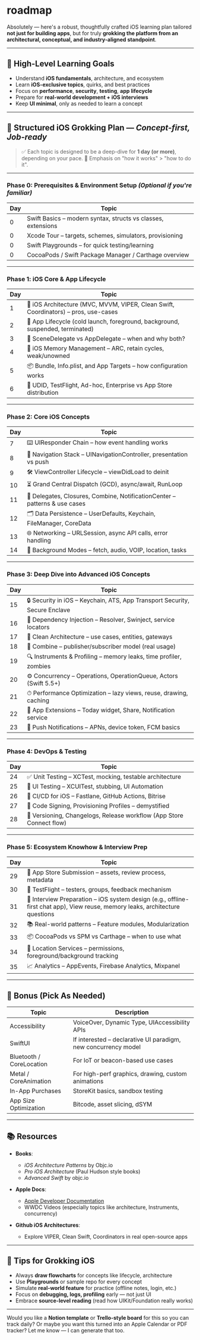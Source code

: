 # roadmap

Absolutely — here's a robust, thoughtfully crafted iOS learning plan tailored **not just for building apps**, but for truly **grokking the platform from an architectural, conceptual, and industry-aligned standpoint**.

---

## 🎯 **High-Level Learning Goals**

* Understand **iOS fundamentals**, architecture, and ecosystem
* Learn **iOS-exclusive topics**, quirks, and best practices
* Focus on **performance**, **security**, **testing**, **app lifecycle**
* Prepare for **real-world development + iOS interviews**
* Keep **UI minimal**, only as needed to learn a concept

---

## 📅 **Structured iOS Grokking Plan** — *Concept-first, Job-ready*

> ✅ Each topic is designed to be a deep-dive for **1 day (or more)**, depending on your pace.
> 🧠 Emphasis on "how it works" > "how to do it".

---

### **Phase 0: Prerequisites & Environment Setup** *(Optional if you're familiar)*

| Day | Topic                                                        |
| --- | ------------------------------------------------------------ |
| 0   | Swift Basics – modern syntax, structs vs classes, extensions |
| 0   | Xcode Tour – targets, schemes, simulators, provisioning      |
| 0   | Swift Playgrounds – for quick testing/learning               |
| 0   | CocoaPods / Swift Package Manager / Carthage overview        |

---

### **Phase 1: iOS Core & App Lifecycle**

| Day | Topic                                                                               |
| --- | ----------------------------------------------------------------------------------- |
| 1   | 🧬 iOS Architecture (MVC, MVVM, VIPER, Clean Swift, Coordinators) – pros, use-cases |
| 2   | 🧪 App Lifecycle (cold launch, foreground, background, suspended, terminated)       |
| 3   | 📲 SceneDelegate vs AppDelegate – when and why both?                                |
| 4   | 🧩 iOS Memory Management – ARC, retain cycles, weak/unowned                         |
| 5   | 📦 Bundle, Info.plist, and App Targets – how configuration works                    |
| 6   | 🧾 UDID, TestFlight, Ad-hoc, Enterprise vs App Store distribution                   |

---

### **Phase 2: Core iOS Concepts**

| Day | Topic                                                                      |
| --- | -------------------------------------------------------------------------- |
| 7   | ⌨️ UIResponder Chain – how event handling works                            |
| 8   | 🧭 Navigation Stack – UINavigationController, presentation vs push         |
| 9   | 🛠 ViewController Lifecycle – viewDidLoad to deinit                        |
| 10  | ⏳ Grand Central Dispatch (GCD), async/await, RunLoop                       |
| 11  | 🔁 Delegates, Closures, Combine, NotificationCenter – patterns & use cases |
| 12  | 🗂 Data Persistence – UserDefaults, Keychain, FileManager, CoreData        |
| 13  | 🌐 Networking – URLSession, async API calls, error handling                |
| 14  | 🧵 Background Modes – fetch, audio, VOIP, location, tasks                  |

---

### **Phase 3: Deep Dive into Advanced iOS Concepts**

| Day | Topic                                                                      |
| --- | -------------------------------------------------------------------------- |
| 15  | 🔒 Security in iOS – Keychain, ATS, App Transport Security, Secure Enclave |
| 16  | 🧠 Dependency Injection – Resolver, Swinject, service locators             |
| 17  | 🧬 Clean Architecture – use cases, entities, gateways                      |
| 18  | 📶 Combine – publisher/subscriber model (real usage)                       |
| 19  | 🔍 Instruments & Profiling – memory leaks, time profiler, zombies          |
| 20  | ⚙️ Concurrency – Operations, OperationQueue, Actors (Swift 5.5+)           |
| 21  | ⏱ Performance Optimization – lazy views, reuse, drawing, caching           |
| 22  | 🧩 App Extensions – Today widget, Share, Notification service              |
| 23  | 📡 Push Notifications – APNs, device token, FCM basics                     |

---

### **Phase 4: DevOps & Testing**

| Day | Topic                                                                |
| --- | -------------------------------------------------------------------- |
| 24  | ✅ Unit Testing – XCTest, mocking, testable architecture              |
| 25  | 🧪 UI Testing – XCUITest, stubbing, UI Automation                    |
| 26  | 🚀 CI/CD for iOS – Fastlane, GitHub Actions, Bitrise                 |
| 27  | 🔑 Code Signing, Provisioning Profiles – demystified                 |
| 28  | 🧾 Versioning, Changelogs, Release workflow (App Store Connect flow) |

---

### **Phase 5: Ecosystem Knowhow & Interview Prep**

| Day | Topic                                                                                                                         |
| --- | ----------------------------------------------------------------------------------------------------------------------------- |
| 29  | 💼 App Store Submission – assets, review process, metadata                                                                    |
| 30  | 🧪 TestFlight – testers, groups, feedback mechanism                                                                           |
| 31  | 🎯 Interview Preparation – iOS system design (e.g., offline-first chat app), View reuse, memory leaks, architecture questions |
| 32  | 📚 Real-world patterns – Feature modules, Modularization                                                                      |
| 33  | 📦 CocoaPods vs SPM vs Carthage – when to use what                                                                            |
| 34  | 📍 Location Services – permissions, foreground/background tracking                                                            |
| 35  | 📈 Analytics – AppEvents, Firebase Analytics, Mixpanel                                                                        |

---

## 🌟 Bonus (Pick As Needed)

| Topic                    | Description                                                    |
| ------------------------ | -------------------------------------------------------------- |
| Accessibility            | VoiceOver, Dynamic Type, UIAccessibility APIs                  |
| SwiftUI                  | If interested – declarative UI paradigm, new concurrency model |
| Bluetooth / CoreLocation | For IoT or beacon-based use cases                              |
| Metal / CoreAnimation    | For high-perf graphics, drawing, custom animations             |
| In-App Purchases         | StoreKit basics, sandbox testing                               |
| App Size Optimization    | Bitcode, asset slicing, dSYM                                   |

---

## 📚 Resources

* **Books**:

  * *iOS Architecture Patterns* by Objc.io
  * *Pro iOS Architecture* (Paul Hudson style books)
  * *Advanced Swift* by objc.io

* **Apple Docs**:

  * [Apple Developer Documentation](https://developer.apple.com/documentation/)
  * WWDC Videos (especially topics like architecture, Instruments, concurrency)

* **Github iOS Architectures**:

  * Explore VIPER, Clean Swift, Coordinators in real open-source apps

---

## 🧠 Tips for Grokking iOS

* Always **draw flowcharts** for concepts like lifecycle, architecture
* Use **Playgrounds** or sample repo for every concept
* Simulate **real-world feature** for practice (offline notes, login, etc.)
* Focus on **debugging, logs, profiling** early — not just UI
* Embrace **source-level reading** (read how UIKit/Foundation really works)

---

Would you like a **Notion template** or **Trello-style board** for this so you can track daily? Or maybe you want this turned into an Apple Calendar or PDF tracker? Let me know — I can generate that too.

